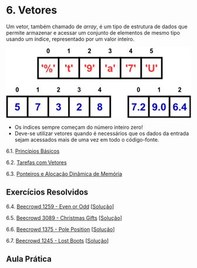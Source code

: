 # 6. Vetores

Um vetor, também chamado de *array*, é um tipo de estrutura de dados que permite armazenar e acessar um conjunto de elementos de mesmo tipo usando um índice, representado por um valor inteiro.

![Representação gráfica de um array](images/arrays.png)

- Os índices sempre começam do número inteiro zero!
- Deve-se utilizar vetores quando é necessários que os dados da entrada sejam acessados mais de uma vez em todo o código-fonte.
  
6.1. [Princípios Básicos](definicao.md)

6.2. [Tarefas com Vetores](operacoes.md)

6.3. [Ponteiros e Alocação Dinâmica de Memória](ponteiros.md)


## Exercícios Resolvidos
   
6.4. [Beecrowd 1259 - Even or Odd](https://www.beecrowd.com.br/judge/en/problems/view/1259) [[Solução](upsolving/beecrowd_1259.c)]

6.5. [Beecrowd 3089 - Christmas Gifts](https://judge.beecrowd.com/en/problems/view/3089) [[Solução](upsolving/beecrowd_3089.c)]
   
6.6. [Beecrowd 1375 - Pole Position](https://www.beecrowd.com.br/judge/en/problems/view/1375) [[Solução](upsolving/beecrowd_1375.c)]

6.7. [Beecrowd 1245 - Lost Boots](https://judge.beecrowd.com/en/problems/view/1245) [[Solução](upsolving/beecrowd_1245.c)]


## Aula Prática

